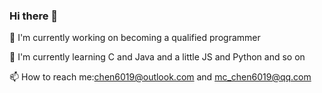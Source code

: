 ### Hi there 👋

🔭 I'm currently working on becoming a qualified programmer

🌱 I'm currently learning C and Java and a little JS and Python and so on

📫 How to reach me:chen6019@outlook.com and mc_chen6019@qq.com
<!--
**chen6019/chen6019** is a ✨ _special_ ✨ repository because its `README.md` (this file) appears on your GitHub profile. 

Here are some ideas to get you started:


- 👯 I’m looking to collaborate on ... 
- 🤔 I’m looking for help with ...
- 💬 Ask me about ...
-  ...
- 😄 Pronouns: ...
- ⚡ Fun fact: ...
-->
